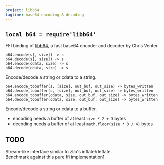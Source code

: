 ```yaml
---
project: libb64
tagline: base64 encoding & decoding
---
```


## `local b64 = require'libb64'`

FFI binding of [libb64](http://libb64.sourceforge.net/), a fast base64 encoder and decoder by Chris Venter.

	b64.encode(s[, size]) -> s
	b64.decode(s[, size]) -> s
	b64.encode(cdata, size) -> s
	b64.decode(cdata, size) -> s

Encode/decode a string or cdata to a string.

	b64.encode_tobuffer(s, [size], out_buf, out_size) -> bytes_written
	b64.decode_tobuffer(s, [size], out_buf, out_size) -> bytes_written
	b64.encode_tobuffer(cdata, size, out_buf, out_size) -> bytes_written
	b64.decode_tobuffer(cdata, size, out_buf, out_size) -> bytes_written

Encode/decode a string or cdata to a buffer.

  * encoding needs a buffer of at least `size * 2 + 3` bytes
  * decoding needs a buffer of at least `math.floor(size * 3 / 4)` bytes

## TODO

Stream-like interface similar to zlib's inflate/deflate. \
Benchmark against this pure ffi implementation[1].

[1]: https://github.com/kengonakajima/luvit-base64/issues/1
